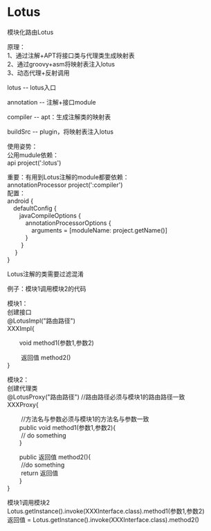 # Lotus
模块化路由Lotus
  
  
原理：  
1、通过注解+APT将接口类与代理类生成映射表  
2、通过groovy+asm将映射表注入lotus  
3、动态代理+反射调用
    
lotus -- lotus入口  
    
annotation -- 注解+接口module  
  
compiler -- apt：生成注解类的映射表  
  
buildSrc -- plugin，将映射表注入lotus  
  
使用姿势：  
公用mudule依赖：  
api project(':lotus')  
  
重要：有用到Lotus注解的module都要依赖：  
annotationProcessor project(':compiler')  
配置：  
android {  
  &#8195;defaultConfig {  
      &#8195;&#8195;javaCompileOptions {  
          &#8195;&#8195;&#8195;annotationProcessorOptions {  
              &#8195;&#8195;&#8195;&#8195;arguments = [moduleName: project.getName()]  
          &#8195;&#8195;&#8195;}    
     &#8195;&#8195; }    
 &#8195; }    
}    

Lotus注解的类需要过滤混淆

  
例子：模块1调用模块2的代码  

模块1：  
创建接口  
@LotusImpl("路由路径")  
XXXImpl{  
    
  &#8195;&#8195;void method1(参数1,参数2)  
    
 &#8195;&#8195; 返回值 method2()  
}    
    
模块2：    
创建代理类  
@LotusProxy("路由路径")  //路由路径必须与模块1的路由路径一致  
XXXProxy{  
  
 &#8195;&#8195; //方法名与参数必须与模块1的方法名与参数一致  
  &#8195;&#8195;public void method1(参数1,参数2){  
     &#8195;&#8195; // do something  
  &#8195;&#8195;}  
    
  &#8195;&#8195;public 返回值 method2(){  
   &#8195;&#8195;  //do something  
   &#8195;&#8195;  return 返回值  
  &#8195;&#8195;}  
}  
    
  
模块1调用模块2  
Lotus.getInstance().invoke(XXXInterface.class).method1(参数1,参数2)  
返回值 = Lotus.getInstance().invoke(XXXInterface.class).method2()  
  
  
